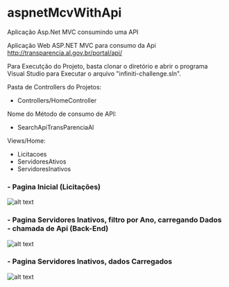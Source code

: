 # aspnetMcvWithApi
Aplicação Asp.Net MVC consumindo uma API

Aplicação Web ASP.NET MVC para consumo da Api http://transparencia.al.gov.br/portal/api/

Para Executção do Projeto, basta clonar o diretório e abrir o programa Visual Studio para Executar o arquivo "infiniti-challenge.sln".


Pasta de Controllers do Projetos:
 - Controllers/HomeController
 
 Nome do Método de consumo de API:
 - SearchApiTransParenciaAl
 

Views/Home:
- Licitacoes
- ServidoresAtivos
- ServidoresInativos


### - Pagina Inicial (Licitações)
![alt text](https://github.com/fellipespfc/aspnetMcvWithApi/blob/main/Fotos/1.JPG)

### - Pagina Servidores Inativos, filtro por Ano, carregando Dados - chamada de Api (Back-End)
![alt text](https://github.com/fellipespfc/aspnetMcvWithApi/blob/main/Fotos/2.jpg)

### - Pagina Servidores Inativos, dados Carregados
![alt text](https://github.com/fellipespfc/aspnetMcvWithApi/blob/main/Fotos/3.JPG)

